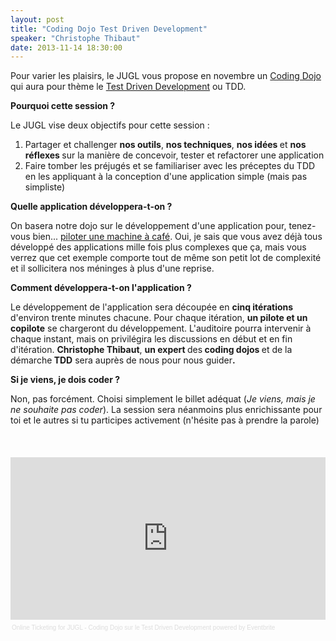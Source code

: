 ```yaml
---
layout: post
title: "Coding Dojo Test Driven Development"
speaker: "Christophe Thibaut"
date: 2013-11-14 18:30:00
---
```


<p>Pour varier les plaisirs, le JUGL vous propose en novembre un <a href="http://fr.wikipedia.org/wiki/Coding_Dojo">Coding Dojo</a> qui aura pour th&egrave;me le <a href="http://fr.wikipedia.org/wiki/Test_Driven_Development">Test Driven Development</a>&nbsp;ou TDD.</p>
<p><strong>Pourquoi cette session ?</strong></p>
<p>Le JUGL vise deux objectifs pour cette session :</p>
<ol>
<li>Partager et challenger&nbsp;<strong>nos outils</strong>,&nbsp;<strong>nos techniques</strong>,&nbsp;<strong>nos id&eacute;es </strong>et&nbsp;<strong>nos r&eacute;flexes&nbsp;</strong>sur la mani&egrave;re de concevoir, tester et refactorer une application</li>
<li>Faire tomber les pr&eacute;jug&eacute;s et se familiariser avec les pr&eacute;ceptes du TDD en les appliquant &agrave; la conception d'une application simple (mais pas simpliste)</li>
</ol>
<p><strong>Quelle application d&eacute;veloppera-t-on ?</strong></p>
<p>On basera notre dojo sur le d&eacute;veloppement d'une application pour, tenez-vous bien... <a href="http://simcap.github.io/coffeemachine/">piloter une machine &agrave; caf&eacute;</a>. Oui, je sais que vous avez d&eacute;j&agrave; tous d&eacute;velopp&eacute; des applications mille fois plus complexes que &ccedil;a, mais vous verrez que cet exemple comporte tout de m&ecirc;me son petit lot de complexit&eacute; et il sollicitera nos m&eacute;ninges &agrave; plus d'une reprise.</p>
<p><strong>Comment d&eacute;veloppera-t-on l'application ?</strong></p>
<p>Le d&eacute;veloppement de l'application sera d&eacute;coup&eacute;e en <strong>cinq it&eacute;rations</strong> d'environ trente minutes chacune. Pour chaque it&eacute;ration, <strong>un pilote et un copilote</strong> se chargeront du d&eacute;veloppement. L'auditoire pourra intervenir &agrave; chaque instant, mais on privil&eacute;gira les discussions en d&eacute;but et en fin d'it&eacute;ration. <strong>Christophe Thibaut</strong>,&nbsp;<strong>un expert </strong>des<strong> coding dojos </strong>et de la d&eacute;marche<strong> TDD</strong> sera aupr&egrave;s de nous pour nous guider<strong>.</strong></p>
<p><strong>Si je viens, je dois coder ?</strong></p>
<p><strong></strong>Non, pas forc&eacute;ment. Choisi simplement le billet ad&eacute;quat (<em>Je viens, mais je ne souhaite pas coder</em>). La session sera n&eacute;anmoins plus enrichissante pour toi et le autres si tu participes activement (n'h&eacute;site pas &agrave; prendre la parole)</p>
<p><span style="line-height: 1.6em;"><br /></span>
<div style="width:100%; text-align:left;" ><iframe  src="https://www.eventbrite.com/tickets-external?eid=9167256511&ref=etckt&v=2" frameborder="0" height="260" width="100%" vspace="0" hspace="0" marginheight="5" marginwidth="5" scrolling="auto" allowtransparency="true"></iframe><div style="font-family:Helvetica, Arial; font-size:10px; padding:5px 0 5px; margin:2px; width:100%; text-align:left;" ><a style="color:#ddd; text-decoration:none;" target="_blank" href="http://www.eventbrite.com/r/etckt">Online Ticketing</a><span style="color:#ddd;"> for </span><a style="color:#ddd; text-decoration:none;" target="_blank" href="https://jugl-dojo-tdd.eventbrite.com/?ref=etckt">JUGL - Coding Dojo sur le Test Driven Development</a> <span style="color:#ddd;">powered by</span> <a style="color:#ddd; text-decoration:none;" target="_blank" href="http://www.eventbrite.com?ref=etckt">Eventbrite</a></div></div>

</p>
